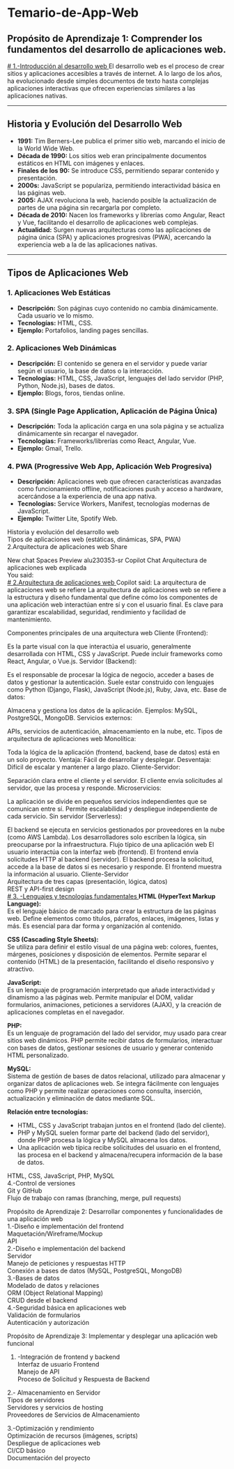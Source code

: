 # Temario-de-App-Web
## Propósito de Aprendizaje 1: Comprender los fundamentos del desarrollo de aplicaciones web.  
<ins># 1.-Introducción al desarrollo web </ins>
El desarrollo web es el proceso de crear sitios y aplicaciones accesibles a través de internet. A lo largo de los años, ha evolucionado desde simples documentos de texto hasta complejas aplicaciones interactivas que ofrecen experiencias similares a las aplicaciones nativas.

---

## Historia y Evolución del Desarrollo Web

- **1991:** Tim Berners-Lee publica el primer sitio web, marcando el inicio de la World Wide Web.
- **Década de 1990:** Los sitios web eran principalmente documentos estáticos en HTML con imágenes y enlaces.
- **Finales de los 90:** Se introduce CSS, permitiendo separar contenido y presentación.
- **2000s:** JavaScript se populariza, permitiendo interactividad básica en las páginas web.
- **2005:** AJAX revoluciona la web, haciendo posible la actualización de partes de una página sin recargarla por completo.
- **Década de 2010:** Nacen los frameworks y librerías como Angular, React y Vue, facilitando el desarrollo de aplicaciones web complejas.
- **Actualidad:** Surgen nuevas arquitecturas como las aplicaciones de página única (SPA) y aplicaciones progresivas (PWA), acercando la experiencia web a la de las aplicaciones nativas.

---

## Tipos de Aplicaciones Web

### 1. Aplicaciones Web Estáticas

- **Descripción:** Son páginas cuyo contenido no cambia dinámicamente. Cada usuario ve lo mismo.
- **Tecnologías:** HTML, CSS.
- **Ejemplo:** Portafolios, landing pages sencillas.

### 2. Aplicaciones Web Dinámicas

- **Descripción:** El contenido se genera en el servidor y puede variar según el usuario, la base de datos o la interacción.
- **Tecnologías:** HTML, CSS, JavaScript, lenguajes del lado servidor (PHP, Python, Node.js), bases de datos.
- **Ejemplo:** Blogs, foros, tiendas online.

### 3. SPA (Single Page Application, Aplicación de Página Única)

- **Descripción:** Toda la aplicación carga en una sola página y se actualiza dinámicamente sin recargar el navegador.
- **Tecnologías:** Frameworks/librerías como React, Angular, Vue.
- **Ejemplo:** Gmail, Trello.

### 4. PWA (Progressive Web App, Aplicación Web Progresiva)

- **Descripción:** Aplicaciones web que ofrecen características avanzadas como funcionamiento offline, notificaciones push y acceso a hardware, acercándose a la experiencia de una app nativa.
- **Tecnologías:** Service Workers, Manifest, tecnologías modernas de JavaScript.
- **Ejemplo:** Twitter Lite, Spotify Web.

Historia y evolución del desarrollo web  
Tipos de aplicaciones web (estáticas, dinámicas, SPA, PWA)  
2.Arquitectura de aplicaciones web 
Share

New chat
Spaces
Preview
alu230353-sr
Copilot Chat
Arquitectura de aplicaciones web explicada  
You said:   
<ins># 2.Arquitectura de aplicaciones web </ins>
Copilot said: La arquitectura de aplicaciones web se refiere
La arquitectura de aplicaciones web se refiere a la estructura y diseño fundamental que define cómo los componentes de una aplicación web interactúan entre sí y con el usuario final. Es clave para garantizar escalabilidad, seguridad, rendimiento y facilidad de mantenimiento.

Componentes principales de una arquitectura web
Cliente (Frontend):

Es la parte visual con la que interactúa el usuario, generalmente desarrollada con HTML, CSS y JavaScript.
Puede incluir frameworks como React, Angular, o Vue.js.
Servidor (Backend):

Es el responsable de procesar la lógica de negocio, acceder a bases de datos y gestionar la autenticación.
Suele estar construido con lenguajes como Python (Django, Flask), JavaScript (Node.js), Ruby, Java, etc.
Base de datos:

Almacena y gestiona los datos de la aplicación.
Ejemplos: MySQL, PostgreSQL, MongoDB.
Servicios externos:

APIs, servicios de autenticación, almacenamiento en la nube, etc.
Tipos de arquitectura de aplicaciones web
Monolítica:

Toda la lógica de la aplicación (frontend, backend, base de datos) está en un solo proyecto.
Ventaja: Fácil de desarrollar y desplegar.
Desventaja: Difícil de escalar y mantener a largo plazo.
Cliente-Servidor:

Separación clara entre el cliente y el servidor.
El cliente envía solicitudes al servidor, que las procesa y responde.
Microservicios:

La aplicación se divide en pequeños servicios independientes que se comunican entre sí.
Permite escalabilidad y despliegue independiente de cada servicio.
Sin servidor (Serverless):

El backend se ejecuta en servicios gestionados por proveedores en la nube (como AWS Lambda).
Los desarrolladores solo escriben la lógica, sin preocuparse por la infraestructura.
Flujo típico de una aplicación web
El usuario interactúa con la interfaz web (frontend).
El frontend envía solicitudes HTTP al backend (servidor).
El backend procesa la solicitud, accede a la base de datos si es necesario y responde.
El frontend muestra la información al usuario.
Cliente-Servidor  
Arquitectura de tres capas (presentación, lógica, datos)  
REST y API-first design  
<ins># 3. -Lenguajes y tecnologías fundamentales </ins>
**HTML (HyperText Markup Language):**  
Es el lenguaje básico de marcado para crear la estructura de las páginas web. Define elementos como títulos, párrafos, enlaces, imágenes, listas y más. Es esencial para dar forma y organización al contenido.

**CSS (Cascading Style Sheets):**  
Se utiliza para definir el estilo visual de una página web: colores, fuentes, márgenes, posiciones y disposición de elementos. Permite separar el contenido (HTML) de la presentación, facilitando el diseño responsivo y atractivo.

**JavaScript:**  
Es un lenguaje de programación interpretado que añade interactividad y dinamismo a las páginas web. Permite manipular el DOM, validar formularios, animaciones, peticiones a servidores (AJAX), y la creación de aplicaciones completas en el navegador.

**PHP:**  
Es un lenguaje de programación del lado del servidor, muy usado para crear sitios web dinámicos. PHP permite recibir datos de formularios, interactuar con bases de datos, gestionar sesiones de usuario y generar contenido HTML personalizado.

**MySQL:**  
Sistema de gestión de bases de datos relacional, utilizado para almacenar y organizar datos de aplicaciones web. Se integra fácilmente con lenguajes como PHP y permite realizar operaciones como consulta, inserción, actualización y eliminación de datos mediante SQL.

**Relación entre tecnologías:**  
- HTML, CSS y JavaScript trabajan juntos en el frontend (lado del cliente).
- PHP y MySQL suelen formar parte del backend (lado del servidor), donde PHP procesa la lógica y MySQL almacena los datos.
- Una aplicación web típica recibe solicitudes del usuario en el frontend, las procesa en el backend y almacena/recupera información de la base de datos.  

HTML, CSS, JavaScript, PHP, MySQL  
4.-Control de versiones  
Git y GitHub  
Flujo de trabajo con ramas (branching, merge, pull requests)  

Propósito de Aprendizaje 2: Desarrollar componentes y funcionalidades de una aplicación web  
1.-Diseño e implementación del frontend  
Maquetación/Wireframe/Mockup  
API  
2.-Diseño e implementación del backend  
Servidor  
Manejo de peticiones y respuestas HTTP  
Conexión a bases de datos (MySQL, PostgreSQL, MongoDB)  
3.-Bases de datos  
 Modelado de datos y relaciones  
ORM (Object Relational Mapping)  
CRUD desde el backend  
4.-Seguridad básica en aplicaciones web  
Validación de formularios  
Autenticación y autorización   

Propósito de Aprendizaje 3: Implementar y desplegar una aplicación web funcional  
1. -Integración de frontend y backend  
Interfaz de usuario Frontend  
Manejo de API  
Proceso de Solicitud y Respuesta de Backend  

2.- Almacenamiento en Servidor  
Tipos de servidores   
Servidores y servicios de hosting   
Proveedores de Servicios de Almacenamiento  

3.-Optimización y rendimiento  
Optimización de recursos (imágenes, scripts)  
Despliegue de aplicaciones web  
CI/CD básico  
Documentación del proyecto  
